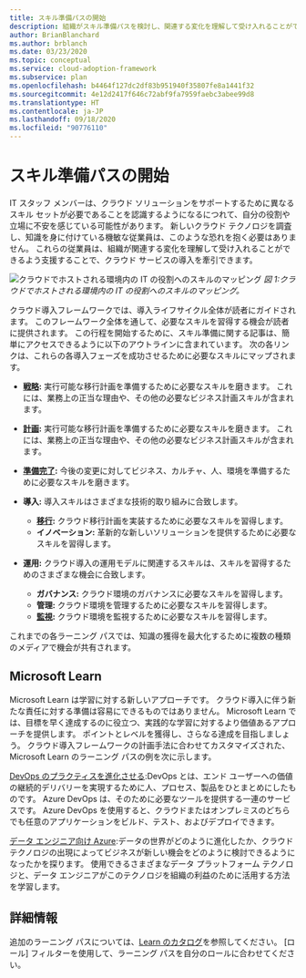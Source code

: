```yaml
---
title: スキル準備パスの開始
description: 組織がスキル準備パスを検討し、関連する変化を理解して受け入れることができるよう支援することで、クラウド サービスの導入を牽引します。
author: BrianBlanchard
ms.author: brblanch
ms.date: 03/23/2020
ms.topic: conceptual
ms.service: cloud-adoption-framework
ms.subservice: plan
ms.openlocfilehash: b4464f127dc2df83b951940f35807fe8a1441f32
ms.sourcegitcommit: 4e12d2417f646c72abf9fa7959faebc3abee99d8
ms.translationtype: HT
ms.contentlocale: ja-JP
ms.lasthandoff: 09/18/2020
ms.locfileid: "90776110"
---
```

# <a name="get-started-on-a-skills-readiness-path"></a>スキル準備パスの開始

IT スタッフ メンバーは、クラウド ソリューションをサポートするために異なるスキル セットが必要であることを認識するようになるにつれて、自分の役割や立場に不安を感じている可能性があります。 新しいクラウド テクノロジを調査し、知識を身に付けている機敏な従業員は、このような恐れを抱く必要はありません。 これらの従業員は、組織が関連する変化を理解して受け入れることができるよう支援することで、クラウド サービスの導入を牽引できます。

![クラウドでホストされる環境内の IT の役割へのスキルのマッピング](../_images/skills-guidance.png)
_図 1:クラウドでホストされる環境内の IT の役割へのスキルのマッピング。_

クラウド導入フレームワークでは、導入ライフサイクル全体が読者にガイドされます。 このフレームワーク全体を通して、必要なスキルを習得する機会が読者に提供されます。 この行程を開始するために、スキル準備に関する記事は、簡単にアクセスできるように以下のアウトラインに含まれています。 次の各リンクは、これらの各導入フェーズを成功させるために必要なスキルにマップされます。

- **[戦略](../strategy/suggested-skills.md):** 実行可能な移行計画を準備するために必要なスキルを磨きます。 これには、業務上の正当な理由や、その他の必要なビジネス計画スキルが含まれます。
- **[計画](./suggested-skills.md):** 実行可能な移行計画を準備するために必要なスキルを磨きます。 これには、業務上の正当な理由や、その他の必要なビジネス計画スキルが含まれます。
- **[準備完了](../ready/suggested-skills.md):** 今後の変更に対してビジネス、カルチャ、人、環境を準備するために必要なスキルを磨きます。

- **導入:** 導入スキルはさまざまな技術的取り組みに合致します。
  - **[移行](../migrate/suggested-skills.md):** クラウド移行計画を実装するために必要なスキルを習得します。
  - **イノベーション:** 革新的な新しいソリューションを提供するために必要なスキルを習得します。

- **運用:** クラウド導入の運用モデルに関連するスキルは、スキルを習得するためのさまざまな機会に合致します。
  - **ガバナンス:** クラウド環境のガバナンスに必要なスキルを習得します。
  - **管理:** クラウド環境を管理するために必要なスキルを習得します。
  - **[監視](../manage/monitor/suggested-skills.md):** クラウド環境を監視するために必要なスキルを習得します。

これまでの各ラーニング パスでは、知識の獲得を最大化するために複数の種類のメディアで機会が共有されます。

## <a name="microsoft-learn"></a>Microsoft Learn

Microsoft Learn は学習に対する新しいアプローチです。 クラウド導入に伴う新たな責任に対する準備は容易にできるものではありません。 Microsoft Learn では、目標を早く達成するのに役立つ、実践的な学習に対するより価値あるアプローチを提供します。 ポイントとレベルを獲得し、さらなる達成を目指しましょう。
クラウド導入フレームワークの計画手法に合わせてカスタマイズされた、Microsoft Learn のラーニング パスの例を次に示します。

<!-- docutune:ignore "on premises" -->

[DevOps のプラクティスを進化させる](/learn/paths/evolve-your-devops-practices):DevOps とは、エンド ユーザーへの価値の継続的デリバリーを実現するために人、プロセス、製品をひとまとめにしたものです。 Azure DevOps は、そのために必要なツールを提供する一連のサービスです。 Azure DevOps を使用すると、クラウドまたはオンプレミスのどちらでも任意のアプリケーションをビルド、テスト、およびデプロイできます。

[データ エンジニア向け Azure](/learn/paths/azure-for-the-data-engineer):データの世界がどのように進化したか、クラウド テクノロジの出現によってビジネスが新しい機会をどのように検討できるようになったかを探ります。 使用できるさまざまなデータ プラットフォーム テクノロジと、データ エンジニアがこのテクノロジを組織の利益のために活用する方法を学習します。

## <a name="learn-more"></a>詳細情報

追加のラーニング パスについては、[Learn のカタログ](/learn/browse)を参照してください。 [ロール] フィルターを使用して、ラーニング パスを自分のロールに合わせてください。
